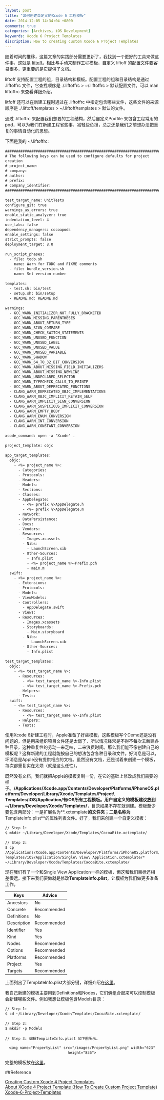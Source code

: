 ```yaml
---
layout: post
title: "如何创建自定义的Xcode 6 工程模板"
date: 2014-12-05 14:34:04 +0800
comments: true
categories: [Archives, iOS Development]
keywords: Xcode 6 Project Templates
discription: How to creating custom Xcode 6 Project Templates
---
```


随着时间的推移，这篇文章的实践部分需要更新了，我找到一个更好的工具来做这件事，这就是 [liftoff](https://github.com/liftoffcli/liftoff)。相比与手动来制作工程模板，自定义 liftoff 的配置文件要容易很多，更重要的是它提供了文档。

liftoff 支持配置工程的组，目录结构和模板。配置工程的组和目录结构是通过 .liftoffrc 文件，它查找顺序是 ./.liftoffrc > ~/.liftoffrc > 默认配置文件，可以 man liftoffrc 来查看详细介绍。

litfoff 还可以在新建工程时通过在 .liftoffrc 中指定包含哪些文件，这些文件的来源顺序是 ./.liftoff/templates > ~/.liftoff/templates > 默认的文件。

通过 .liftoffrc 来配置我们想要的工程结构，然后自定义Podfile 来包含工程常用的 pod，可以为我们在新建工程省些事，减轻些负担，总之还是我们之前想办法把重复的事情自动化的思想。

下面是我的 ~/.liftoffrc:

```
############################################################################
# The following keys can be used to configure defaults for project creation
# project_name:
# company:
# author:
# prefix:
# company_identifier:
############################################################################

test_target_name: UnitTests
configure_git: true
warnings_as_errors: true
enable_static_analyzer: true
indentation_level: 4
use_tabs: false
dependency_managers: cocoapods
enable_settings: false
strict_prompts: false
deployment_target: 8.0

run_script_phases:
  - file: todo.sh
    name: Warn for TODO and FIXME comments
  - file: bundle_version.sh
    name: Set version number

templates:
  - test.sh: bin/test
  - setup.sh: bin/setup
  - README.md: README.md

warnings:
  - GCC_WARN_INITIALIZER_NOT_FULLY_BRACKETED
  - GCC_WARN_MISSING_PARENTHESES
  - GCC_WARN_ABOUT_RETURN_TYPE
  - GCC_WARN_SIGN_COMPARE
  - GCC_WARN_CHECK_SWITCH_STATEMENTS
  - GCC_WARN_UNUSED_FUNCTION
  - GCC_WARN_UNUSED_LABEL
  - GCC_WARN_UNUSED_VALUE
  - GCC_WARN_UNUSED_VARIABLE
  - GCC_WARN_SHADOW
  - GCC_WARN_64_TO_32_BIT_CONVERSION
  - GCC_WARN_ABOUT_MISSING_FIELD_INITIALIZERS
  - GCC_WARN_ABOUT_MISSING_NEWLINE
  - GCC_WARN_UNDECLARED_SELECTOR
  - GCC_WARN_TYPECHECK_CALLS_TO_PRINTF
  - GCC_WARN_ABOUT_DEPRECATED_FUNCTIONS
  - CLANG_WARN_DEPRECATED_OBJC_IMPLEMENTATIONS
  - CLANG_WARN_OBJC_IMPLICIT_RETAIN_SELF
  - CLANG_WARN_IMPLICIT_SIGN_CONVERSION
  - CLANG_WARN_SUSPICIOUS_IMPLICIT_CONVERSION
  - CLANG_WARN_EMPTY_BODY
  - CLANG_WARN_ENUM_CONVERSION
  - CLANG_WARN_INT_CONVERSION
  - CLANG_WARN_CONSTANT_CONVERSION

xcode_command: open -a 'Xcode' .

project_template: objc

app_target_templates:
  objc:
    - <%= project_name %>:
      - Categories:
      - Protocols:
      - Headers:
      - Models:
      - Sections:
      - Classes:
      - AppDelegate:
        - <%= prefix %>AppDelegate.h
        - <%= prefix %>AppDelegate.m
      - Network:
      - DataPersistence:
      - Docs:
      - Vendors:
      - Resources:
        - Images.xcassets
        - Nibs:
          - LaunchScreen.xib
        - Other-Sources:
          - Info.plist
          - <%= project_name %>-Prefix.pch
          - main.m
  swift:
    - <%= project_name %>:
      - Extensions:
      - Protocols:
      - Models:
      - ViewModels:
      - Controllers:
        - AppDelegate.swift
      - Views:
      - Resources:
        - Images.xcassets
        - Storyboards:
          - Main.storyboard
        - Nibs:
          - LaunchScreen.xib
        - Other-Sources:
          - Info.plist

test_target_templates:
  objc:
    - <%= test_target_name %>:
      - Resources:
        - <%= test_target_name %>-Info.plist
        - <%= test_target_name %>-Prefix.pch
      - Helpers:
      - Tests:
  swift:
    - <%= test_target_name %>:
      - Resources:
        - <%= test_target_name %>-Info.plist
      - Helpers:
      - Tests:
```


使用Xcode 6新建工程时，Apple准备了好些模板，这些模板写个Demo还是没有问题的，但是用来组织项目文件还是太弱了，所以情况经常是不得不每次去新建各种目录，这种重复性的劳动一来乏味，二来浪费时间。那么我们能不像创建自己的模板呢？这样新建的工程就能按自己的想法包含各种目录和文件。好消息是可以，坏消息是Apple没有提供相应的文档。虽然没有文档，还是试着来创建一个模板，每次都重复实在太烦（就是这么任性）。

既然没有文档，我们就把Apple的模板复制一份，在它的基础上修改成我们需要的样子。**/Applications/Xcode.app/Contents/Developer/Platforms/iPhoneOS.platform/Developer/Library/Xcode/Templates/Project\ Templates/iOS/Application/**有iOS所有工程模板。用户自定义的模板建议放到**~/Library/Developer/Xcode/Templates/**，目录如果不存在就创建。模板至少要包含两部分：一是扩展名为**.xctemplate**的文件夹；二是名称为**TemplateInfo.plist**的属性列表文件。好了，我们来创建一个自定义模板：

```
// Step 1:
$ mkdir ~/Library/Developer/Xcode/Templates/CocoaBite.xctemplate/

// Step 2:
$ cp /Applications/Xcode.app/Contents/Developer/Platforms/iPhoneOS.platform/Developer/Library/Xcode/Templates/Project\ Templates/iOS/Application/Single\ View\ Application.xctemplate/* ~/Library/Developer/Xcode/Templates/CocoaBite.xctemplate/

```
<!-- more -->

现在我们有了一个和Single View Application一样的模板，但这和我们目标还相差很远。接下来我们要做就是修改**TemplateInfo.plist**，让模板为我们做更多准备工作。

| Keys | Advice |
| ---- | ------ |
| Ancestors   | No          | Import settings from another Project Template.
| Concrete    | Recommended | Visible or hide Template form New Project Window.
| Definitions | No          | Work with workplace. Can write to file example source code.
| Description | Recommended | New Project Window - Project Template Description.
| Identifier  | Yes         | Project Template Unique Identifier.
| Kind        | Yes         | XCode Template Kind. Project or File.
| Nodes       | Recommended | Create or Copy Files to Project. Copy works
| Options     | Recommended | New Project Wizard >> Choose Options for Project. Add Text Fields, Combo Boxes.
| Platforms   | Recommended | Set Platform.
| Project     | Yes         | Set Project Build Settings.
| Targets     | Recommended | Set Build Settings, Build Phases for Targets. Link Libraries.

上面列出了TemplateInfo.plist大部分键，详细介绍在[这里][1]。

[1]: https://snipt.net/yonishin/about-xcode-4-project-template/

我自己新建的模板主要用到Definitions和Nodes，它们俩组合起来可以控制模板会新建哪些文件。例如我想让模板包含Models目录：

```
// Step 1:
$ cd ~/Library/Developer/Xcode/Templates/CocoaBite.xctemplate/

// Step 2:
$ mkdir -p Models

// Step 3: 编辑TemplateInfo.plist 如下图所示。

```

<div style="text-align: center" markdown="1">

	<img name="PropertyList" src="/images/PropertyList.png" width="623" height="836">

</div>

完整的模板放在[这里](https://github.com/DamianSheldon/Xcode-6-Project-Templates)。

##Reference

[Creating Custom Xcode 4 Project Templates](http://meandmark.com/blog/2011/12/creating-custom-xcode-4-project-templates/)  
[About XCode 4 Project Template (How To Create Custom Project Template)](https://snipt.net/yonishin/about-xcode-4-project-template/)  
[Xcode-6-Project-Templates](https://github.com/reidmain/Xcode-6-Project-Templates)  


